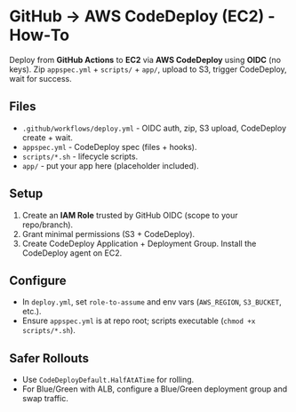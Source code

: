 # GitHub → AWS CodeDeploy (EC2) - How‑To

Deploy from **GitHub Actions** to **EC2** via **AWS CodeDeploy** using **OIDC** (no keys).
Zip `appspec.yml` + `scripts/` + `app/`, upload to S3, trigger CodeDeploy, wait for success.

## Files
- `.github/workflows/deploy.yml` - OIDC auth, zip, S3 upload, CodeDeploy create + wait.
- `appspec.yml` - CodeDeploy spec (files + hooks).
- `scripts/*.sh` - lifecycle scripts.
- `app/` - put your app here (placeholder included).

## Setup
1. Create an **IAM Role** trusted by GitHub OIDC (scope to your repo/branch).
2. Grant minimal permissions (S3 + CodeDeploy).
3. Create CodeDeploy Application + Deployment Group. Install the CodeDeploy agent on EC2.

## Configure
- In `deploy.yml`, set `role-to-assume` and env vars (`AWS_REGION`, `S3_BUCKET`, etc.).
- Ensure `appspec.yml` is at repo root; scripts executable (`chmod +x scripts/*.sh`).

## Safer Rollouts
- Use `CodeDeployDefault.HalfAtATime` for rolling.
- For Blue/Green with ALB, configure a Blue/Green deployment group and swap traffic.
